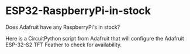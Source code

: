 # ESP32-RaspberryPi-in-stock
Does Adafruit have any RaspberryPi's in stock?

Here is a CircuitPython script from Adafruit that will configure the Adafruit ESP-32-S2 TFT Feather to check for availability.
